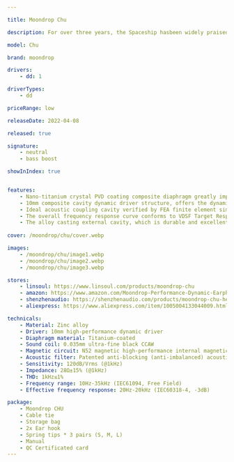 ```yaml
---

title: Moondrop Chu

description: For over three years, the Spaceship hasbeen widely praised for its light design, comfortable fit, and superb sound performance. As a worthy successor to the Spaceship, the Chu has adopted a completely different design concept, a more traditional Chinese styling, and significantly upgraded acoustic architecture. Adopting the Aria’s decentralized dynamic structure, the high-performance 10mm composite cavity with high-frequency phased waveguide leverages a N52 Nd magnet internal magnetic circuit and 0.035m ultra-thin imported CCAW sound coil to obtain high energy conversion efficiency, and deliver outstanding performance with full dynamic range and rich details.

model: Chu

brand: moondrop

drivers:
    - dd: 1

driverTypes: 
    - dd

priceRange: low

releaseDate: 2022-04-08

released: true

signature:
    - neutral
    - bass boost

showInIndex: true


features:
    - Nano-titanium crystal PVD coating composite diaphragm greatly improves the damping while maintaining excellent damping characteristics
    - 10mm composite cavity dynamic driver structure, offers the dynamic and full details
    - Ideal acoustic coupling cavity verified by FEA finite element simulation combined with 3D printing experiment
    - The overall frequency response curve conforms to VDSF Target Response and highly fits the listening environment of the master tape
    - The alloy casting external cavity, which is durable and excellent in texture.6. Comes with Spring tips
    
cover: /moondrop/chu/cover.webp

images:
    - /moondrop/chu/image1.webp
    - /moondrop/chu/image2.webp
    - /moondrop/chu/image3.webp

stores:
    - linsoul: https://www.linsoul.com/products/moondrop-chu
    - amazon: https://www.amazon.com/Moondrop-Performance-Dynamic-Earphone-Without/dp/B09XHV3TC6
    - shenzhenaudio: https://shenzhenaudio.com/products/moondrop-chu-headphone-titanium-iems-wired-dynamic-driver-hifi-in-ear-earphones
    - aliexpress: https://www.aliexpress.com/item/1005004133044009.html

technicals:
    - Material: Zinc alloy
    - Driver: 10mm high-performance dynamic driver
    - Diaphragm material: Titanium-coated
    - Sound coil: 0.035mm ultra-fine black CCAW
    - Magnetic circuit: N52 magnetic high-performance internal magnetic circuit
    - Acoustic filter: Patented anti-blocking (anti-imbalanced) acoustic filter
    - Sensitivity: 120dB/Vrms (@1kHz)
    - Impedance: 28Ω±15% (@1kHz)
    - THD: 1kHz≤1%
    - Frequency range: 10Hz-35kHz (IEC61094, Free Field)
    - Effective frequency response: 20Hz-20kHz (IEC60318-4, -3dB)

package: 
    - Moondrop CHU
    - Cable tie 
    - Storage bag 
    - 2x Ear hook
    - Spring tips * 3 pairs (S, M, L)
    - Manual
    - QC Certificated card
---
```

